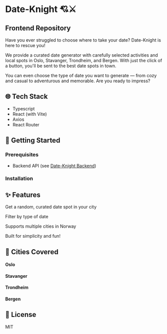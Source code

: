 # Date-Knight 💘⚔️
## Frontend Repository
Have you ever struggled to choose where to take your date? Date-Knight is here to rescue you!

We provide a curated date generator with carefully selected activities and local spots in Oslo, Stavanger, Trondheim, and Bergen.
With just the click of a button, you'll be sent to the best date spots in town.

You can even choose the type of date you want to generate — from cozy and casual to adventurous and memorable.
Are you ready to impress?

## 🌐 Tech Stack
- Typescript
- React (with Vite)
- Axios
- React Router

## 🚀 Getting Started

### Prerequisites
- Backend API (see [Date-Knight Backend](https://github.com/gitXite/date-knight-backend))

### Installation


## ✨ Features
Get a random, curated date spot in your city

Filter by type of date

Supports multiple cities in Norway

Built for simplicity and fun!

## 📍 Cities Covered
#### Oslo

#### Stavanger

#### Trondheim

#### Bergen

## 📜 License
MIT
